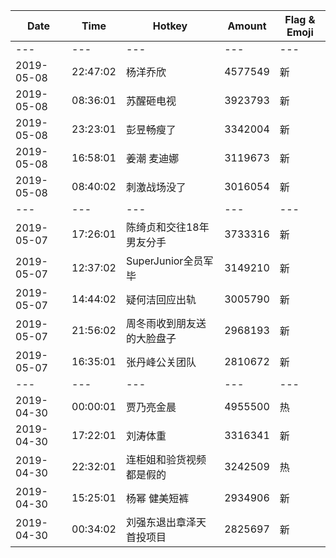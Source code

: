Date | Time | Hotkey | Amount | Flag & Emoji 
--- | --- | --- | --- | ---
--- | --- | --- | --- | ---
2019-05-08|22:47:02|杨洋乔欣|4577549|新 
2019-05-08|08:36:01|苏醒砸电视|3923793|新 
2019-05-08|23:23:01|彭昱畅瘦了|3342004|新 
2019-05-08|16:58:01|姜潮 麦迪娜|3119673|新 
2019-05-08|08:40:02|刺激战场没了|3016054|新 
--- | --- | --- | --- | ---
2019-05-07|17:26:01|陈绮贞和交往18年男友分手|3733316|新 
2019-05-07|12:37:02|SuperJunior全员军毕|3149210|新 
2019-05-07|14:44:02|疑何洁回应出轨|3005790|新 
2019-05-07|21:56:02|周冬雨收到朋友送的大脸盘子|2968193|新 
2019-05-07|16:35:01|张丹峰公关团队|2810672|新 
--- | --- | --- | --- | ---
2019-04-30|00:00:01|贾乃亮金晨|4955500|热 
2019-04-30|17:22:01|刘涛体重|3316341|新 
2019-04-30|22:32:01|连柜姐和验货视频都是假的|3242509|热 
2019-04-30|15:25:01|杨幂 健美短裤|2934906|新 
2019-04-30|00:34:02|刘强东退出章泽天首投项目|2825697|新 

